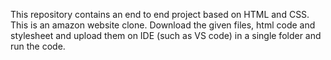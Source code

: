 This repository contains an end to end project based on HTML and CSS. 
This is an amazon website clone.
Download the given files, html code and stylesheet and upload them on IDE (such as VS code) in a single folder and run the code.
